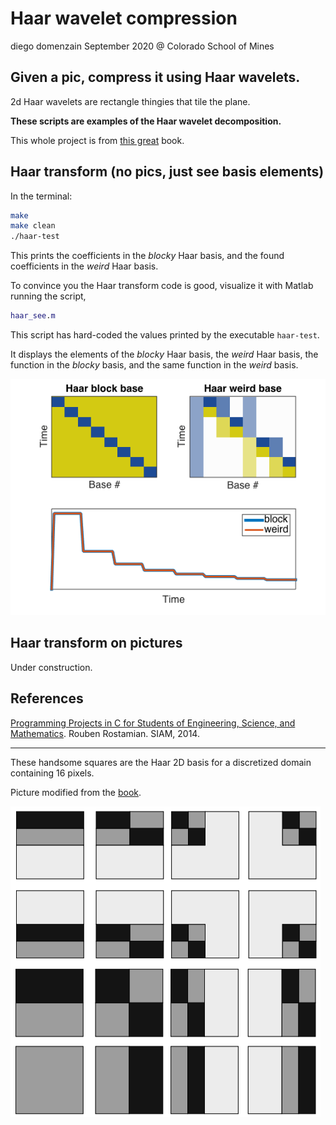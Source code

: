 # Haar wavelet compression
diego domenzain
September 2020 @ Colorado School of Mines

## Given a pic, compress it using Haar wavelets.

2d Haar wavelets are rectangle thingies that tile the plane.

__These scripts are examples of the Haar wavelet decomposition.__

This whole project is from [this great](https://userpages.umbc.edu/~rostamia/cbook/) book.

## Haar transform (no pics, just see basis elements)

In the terminal:

```bash
make
make clean
./haar-test
```
This prints the coefficients in the *blocky* Haar basis, and the found  coefficients in the *weird* Haar basis.

To convince you the Haar transform code is good, visualize it with Matlab running the script,

```matlab
haar_see.m
```
This script has hard-coded the values printed by the executable ```haar-test```.

It displays the elements of the *blocky* Haar basis, the *weird* Haar basis, the function in the *blocky* basis, and the same function in the *weird* basis.

[![](../pics/haar1d.png)](./)

## Haar transform on pictures

Under construction.

## References
[Programming Projects in C for Students of Engineering, Science, and Mathematics](https://userpages.umbc.edu/~rostamia/cbook/). Rouben Rostamian. SIAM, 2014.

---

These handsome squares are the Haar 2D basis for a discretized domain containing 16 pixels.

Picture modified from the [book](https://userpages.umbc.edu/~rostamia/cbook/).

[![](../pics/haaris.png)](./)